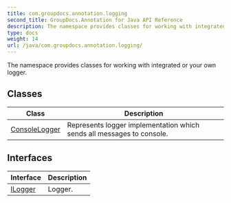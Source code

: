 ```yaml
---
title: com.groupdocs.annotation.logging
second_title: GroupDocs.Annotation for Java API Reference
description: The namespace provides classes for working with integrated or your own logger.
type: docs
weight: 14
url: /java/com.groupdocs.annotation.logging/
---
```


The namespace provides classes for working with integrated or your own logger.


## Classes

| Class | Description |
| --- | --- |
| [ConsoleLogger](../com.groupdocs.annotation.logging/consolelogger) | Represents logger implementation which sends all messages to console. |

## Interfaces

| Interface | Description |
| --- | --- |
| [ILogger](../com.groupdocs.annotation.logging/ilogger) | Logger. |
